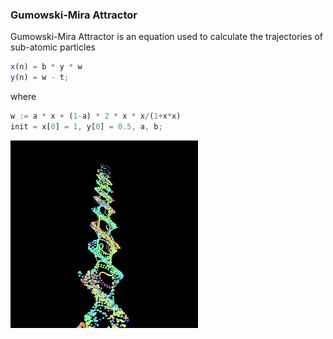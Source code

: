 ### Gumowski-Mira Attractor

  Gumowski-Mira Attractor is an equation used to calculate the trajectories of sub-atomic particles
 
```js
x(n) = b * y * w
y(n) = w - t;
```

where 

```js
w := a * x + (1-a) * 2 * x * x/(1+x*x)
init = x[0] = 1, y[0] = 0.5, a, b;
```


![alt][logo]

[logo]:sample.gif ""
